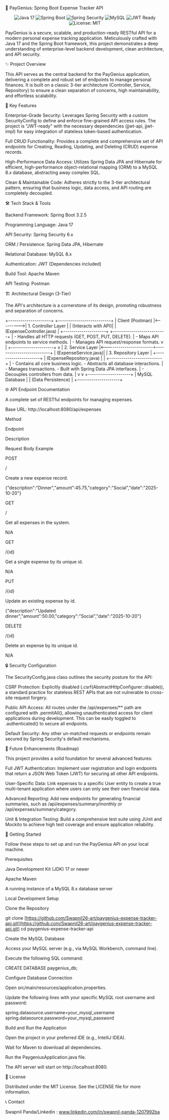 💸 PayGenius: Spring Boot Expense Tracker API

<p align="center">
<img src="https://www.google.com/search?q=https://img.shields.io/badge/Java-17-007396%3Fstyle%3Dfor-the-badge%26logo%3Djava" alt="Java 17" />
<img src="https://www.google.com/search?q=https://img.shields.io/badge/Spring_Boot-3.2.5-6DB33F%3Fstyle%3Dfor-the-badge%26logo%3Dspringboot" alt="Spring Boot" />
<img src="https://www.google.com/search?q=https://img.shields.io/badge/Spring_Security-6.x-6DB33F%3Fstyle%3Dfor-the-badge%26logo%3Dspringsecurity" alt="Spring Security" />
<img src="https://www.google.com/search?q=https://img.shields.io/badge/MySQL-8.x-4479A1%3Fstyle%3Dfor-the-badge%26logo%3Dmysql" alt="MySQL" />
<img src="https://www.google.com/search?q=https://img.shields.io/badge/JWT-Authentication-black%3Fstyle%3Dfor-the-badge%26logo%3Djsonwebtokens" alt="JWT Ready" />
<img src="https://www.google.com/search?q=https://img.shields.io/badge/License-MIT-yellow.svg%3Fstyle%3Dfor-the-badge" alt="License: MIT" />
</p>

PayGenius is a secure, scalable, and production-ready RESTful API for a modern personal expense tracking application. Meticulously crafted with Java 17 and the Spring Boot framework, this project demonstrates a deep understanding of enterprise-level backend development, clean architecture, and API security.

✨ Project Overview

This API serves as the central backend for the PayGenius application, delivering a complete and robust set of endpoints to manage personal finances. It is built on a classic 3-tier architecture (Controller, Service, Repository) to ensure a clean separation of concerns, high maintainability, and effortless scalability.

🚀 Key Features

Enterprise-Grade Security: Leverages Spring Security with a custom SecurityConfig to define and enforce fine-grained API access rules. The project is "JWT-ready" with the necessary dependencies (jjwt-api, jjwt-impl) for easy integration of stateless token-based authentication.

Full CRUD Functionality: Provides a complete and comprehensive set of API endpoints for Creating, Reading, Updating, and Deleting (CRUD) expense records.

High-Performance Data Access: Utilizes Spring Data JPA and Hibernate for efficient, high-performance object-relational mapping (ORM) to a MySQL 8.x database, abstracting away complex SQL.

Clean & Maintainable Code: Adheres strictly to the 3-tier architectural pattern, ensuring that business logic, data access, and API routing are completely decoupled.

🛠️ Tech Stack & Tools

Backend Framework: Spring Boot 3.2.5

Programming Language: Java 17

API Security: Spring Security 6.x

ORM / Persistence: Spring Data JPA, Hibernate

Relational Database: MySQL 8.x

Authentication: JWT (Dependencies included)

Build Tool: Apache Maven

API Testing: Postman

🏗️ Architectural Design (3-Tier)

The API's architecture is a cornerstone of its design, promoting robustness and separation of concerns.

+---------------------+           +--------------------------+
|  Client (Postman)   |<--------->| 1. Controller Layer      |
| (Interacts with API)|           |   (ExpenseController.java) |
+---------------------+           +--------------------------+
          |                             - Handles all HTTP requests (GET, POST, PUT, DELETE).
          |                             - Maps API endpoints to service methods.
          |                             - Manages API request/response formats.
          v                                        |
+---------------------+                            v
| 2. Service Layer    |<-----------------------+--------------------------+
| (ExpenseService.java)|                         | 3. Repository Layer      |
+---------------------+                         |   (ExpenseRepository.java) |
          |                                     +--------------------------+
          | - Contains all core business logic.   - Abstracts all database interactions.
          | - Manages transactions.               - Built with Spring Data JPA interfaces.
          | - Decouples controllers from data.               |
          v                                                  v
+---------------------+
|  MySQL Database     |
| (Data Persistence)  |
+---------------------+


🌐 API Endpoint Documentation

A complete set of RESTful endpoints for managing expenses.

Base URL: http://localhost:8080/api/expenses

Method

Endpoint

Description

Request Body Example

POST

/

Create a new expense record.

{"description":"Dinner","amount":45.75,"category":"Social","date":"2025-10-20"}

GET

/

Get all expenses in the system.

N/A

GET

/{id}

Get a single expense by its unique id.

N/A

PUT

/{id}

Update an existing expense by id.

{"description":"Updated dinner","amount":50.00,"category":"Social","date":"2025-10-20"}

DELETE

/{id}

Delete an expense by its unique id.

N/A

🔒 Security Configuration

The SecurityConfig.java class outlines the security posture for the API:

CSRF Protection: Explicitly disabled (.csrf(AbstractHttpConfigurer::disable)), a standard practice for stateless REST APIs that are not vulnerable to cross-site request forgery.

Public API Access: All routes under the /api/expenses/** path are configured with .permitAll(), allowing unauthenticated access for client applications during development. This can be easily toggled to .authenticated() to secure all endpoints.

Default Security: Any other un-matched requests or endpoints remain secured by Spring Security's default mechanisms.

🌟 Future Enhancements (Roadmap)

This project provides a solid foundation for several advanced features:

Full JWT Authentication: Implement user registration and login endpoints that return a JSON Web Token (JWT) for securing all other API endpoints.

User-Specific Data: Link expenses to a specific User entity to create a true multi-tenant application where users can only see their own financial data.

Advanced Reporting: Add new endpoints for generating financial summaries, such as /api/expenses/summary/monthly or /api/expenses/summary/category.

Unit & Integration Testing: Build a comprehensive test suite using JUnit and Mockito to achieve high test coverage and ensure application reliability.

🏁 Getting Started

Follow these steps to set up and run the PayGenius API on your local machine.

Prerequisites

Java Development Kit (JDK) 17 or newer

Apache Maven

A running instance of a MySQL 8.x database server

Local Development Setup

Clone the Repository

git clone [https://github.com/Swapnil26-art/paygenius-expense-tracker-api.git](https://github.com/Swapnil26-art/paygenius-expense-tracker-api.git)
cd paygenius-expense-tracker-api


Create the MySQL Database

Access your MySQL server (e.g., via MySQL Workbench, command line).

Execute the following SQL command:

CREATE DATABASE paygenius_db;


Configure Database Connection

Open src/main/resources/application.properties.

Update the following lines with your specific MySQL root username and password:

spring.datasource.username=your_mysql_username
spring.datasource.password=your_mysql_password


Build and Run the Application

Open the project in your preferred IDE (e.g., IntelliJ IDEA).

Wait for Maven to download all dependencies.

Run the PaygeniusApplication.java file.

The API server will start on http://localhost:8080.

📄 License

Distributed under the MIT License. See the LICENSE file for more information.

📞 Contact

Swapnil Panda/Linkedin : www.linkedin.com/in/swapnil-panda-1207992ba
